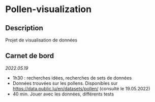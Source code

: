 # Pollen-visualization
## Description
Projet de visualisation de données 

## Carnet de bord
_2022.05.19_
- 1h30 : recherches idées, recherches de sets de données
- Données trouvées sur les pollens. Disponibles sur https://data.public.lu/en/datasets/pollen/ (consulté le 19.05.2022)
-  40 min. Jouer avec les données, différents tests
